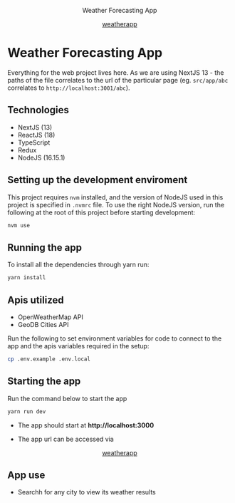 <p align="center">
   Weather Forecasting App
</p>

<p align="center">
    <a href="https://github.com/dachieng/weather-forecasting">
        weatherapp
    </a>
</p>

# Weather Forecasting App

Everything for the web project lives here. As we are using NextJS 13 - the paths of the file correlates to the url of the particular page (eg. `src/app/abc` correlates to `http://localhost:3001/abc`).

## Technologies

- NextJS (13)
- ReactJS (18)
- TypeScript
- Redux
- NodeJS (16.15.1)

## Setting up the development enviroment

This project requires `nvm` installed, and the version of NodeJS used in this project is specified in `.nvmrc` file. To use the right NodeJS version, run the following at the root of this project before starting development:

```bash
nvm use
```

## Running the app

To install all the dependencies through yarn run:

```bash
yarn install
```

## Apis utilized

- OpenWeatherMap API
- GeoDB Cities API

Run the following to set environment variables for code to connect to the app and the apis variables required in the setup:

```bash
cp .env.example .env.local
```

## Starting the app

Run the command below to start the app

```bash
yarn run dev
```

- The app should start at **http://localhost:3000**

- The app url can be accessed via

<p align="center">
    <a href="https://dorcas-weather-app.netlify.app/">
        weatherapp
    </a>
</p>

## App use

- Searchh for any city to view its weather results
